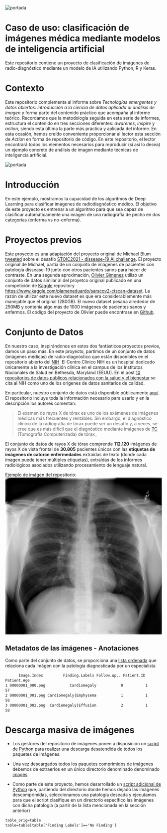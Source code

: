 ![portada](/images/portada.png)

# Caso de uso: clasificación de imágenes médica mediante modelos de inteligencia artificial
Este repositorio contiene un proyecto de clasificación de imágenes de radio-diagnóstico mediante un modelo de IA utilizando Python, R y Keras.

# Contexto

Este repositorio complementa al informe sobre *Tecnologías emergentes y datos abiertos: introducción a la ciencia de datos aplicada al análisis de imagen* y forma parte del contenido práctico que acompaña al informe teórico. Recordamos que la metodología seguida en esta serie de informes, estructura el contenido en tres secciones diferentes: _awarenes_, _inspire_ y _action_, siendo esta última la parte más práctica y aplicada del informe. En esta ocasión, hemos creído conveniente proporcionar al lector esta sección de _Action_ en forma de repositorio de código. En este repositorio, el lector encontrará todos los elementos necesarios para reproducir (si así lo desea) un ejemplo concreto de análisis de imagen mediante técnicas de inteligencia artificial.

![portada](/images/metodologia.png)


# Introducción

En este ejemplo, mostramos la capacidad de los algoritmos de Deep Learning para clasificar imágenes de radiodiagnóstico médico. El objetivo de este proyecto es entrenar a un algoritmo para que sea capaz de clasificar automáticamente una imágen de una radiografía de pecho en dos categorías (enferma vs no-enferma). 

# Proyectos previos

Este proyecto es una adaptación del proyecto original de Michael Blum [tweeted](https://twitter.com/mblum_g/status/1475940763716444161?s=20) sobre el desafío [STOIC2021 - dissease-19 AI challenge](https://stoic2021.grand-challenge.org/stoic2021/). El proyecto original de Michael, partía de un conjunto de imágenes de pacientes con patología dissease-19 junto con otros pacientes sanos para hacer de contraste. En una segunda aproximación, [Olivier Gimenez](https://oliviergimenez.github.io/) utilizó un conjunto de datos similar al del proyetco original publicado en una competición de [Kaggle](https://en.wikipedia.org/wiki/Kaggle) repository <https://www.kaggle.com/plameneduardo/sarscov2-ctscan-dataset>. La razón de utilizar este nuevo dataset es que era considerablemente más manejable que el original (280GB). El nuevo dataset pesaba alrededor de 250MB y contenía algo más de 1000 imágenes de pacientes sanos y enfermos. El código del proyecto de Olivier puede encontrase en [Github](https://github.com/oliviergimenez/bin-image-classif). 

# Conjunto de Datos

En nuestro caso, inspirándonos en estos dos fantásticos proyectos previos, damos un paso más. En este proyecto, partimos de un conjunto de datos (imágenes médicas) de radio-diagnóstico que están disponibles en el repositorio abierto del [NIH](https://clinicalcenter.nih.gov/). El Centro Clínico NIH es un hospital dedicado únicamente a la investigación clínica en el campus de los Institutos Nacionales de Salud en Bethesda, Maryland (EEUU). En el post [10 repositorios de datos públicos relacionados con la salud y el bienestar](https://datos.gob.es/es/noticia/10-repositorios-de-datos-publicos-relacionados-con-la-salud-y-el-bienestar) se cita al NIH como uno de los orígenes de datos sanitarios de calidad.

En particular, nuestro conjunto de datos está disponible públicamente [aquí](https://nihcc.app.box.com/v/ChestXray-NIHCC/folder/36938765345). El repositorio incluye toda la información necesario para usarlo y en la descripción los autores comentan:

>El examen de rayos X de tórax es uno de los exámenes de imágenes médicas más frecuentes y rentables. Sin embargo, el diagnóstico clínico de la radiografía de tórax puede ser un desafío y, a veces, se cree que es más difícil que el diagnóstico mediante imágenes de [TC](https://es.wikipedia.org/wiki/Tomograf%C3%ADa_axial_computarizada) (Tomografía Computerizada) de tórax_

El conjunto de datos de rayos X de tórax comprende **112.120** imágenes de rayos X de vista frontal de **30.805** pacientes únicos con las **etiquetas de imágenes de catorce enfermedades** extraídas de texto (donde cada imagen puede tener múltiples etiquetas), extraídas de los informes radiológicos asociados utilizando procesamiento de lenguaje natural.

Ejemplo de imágen del repositorio:
![imagen de paciente sano](/images/00012908_000.jpg)

## Metadatos de las imágenes - Anotaciones

Como parte del conjunto de datos, se proporciona una [lista ordenada](/source/Data_Entry_2017_v2020.csv) que relaciona cada imágen con la patología diagnosticada por un especialista

```
      Image.Index         Finding.Labels Follow.up.. Patient.ID Patient.Age
1 00000001_000.png           Cardiomegaly           0          1          57
2 00000001_001.png Cardiomegaly|Emphysema           1          1          58
3 00000001_002.png  Cardiomegaly|Effusion           2          1          58
```


# Descarga masiva de imágenes

- Los gestores del repositorio de imágenes ponen a disposición un [script de Python](/source/batch_download_zips.py) para realizar una descarga desatendida de todos los paquetes de imágenes.

- Una vez descargados todos los paquetes comprimidos de imágenes debemos de extraerlos en un único directorio denominado denominado [images](/data/images)

- Como parte de este proyecto, hemos desarrollado un [script adicional de Python](/source/create_folders.py) que, partiendo del directorio donde hemos dejado las imágenes descomprimidas, seleccionamos una patología deseada y ejecutamos para que el script clasifique en un directorio específico las imágenes con dicha patología (a partir de la lista mencionada en la sección anterior)

```
table_orig=table
table=table[table['Finding Labels']=='No Finding']
```

